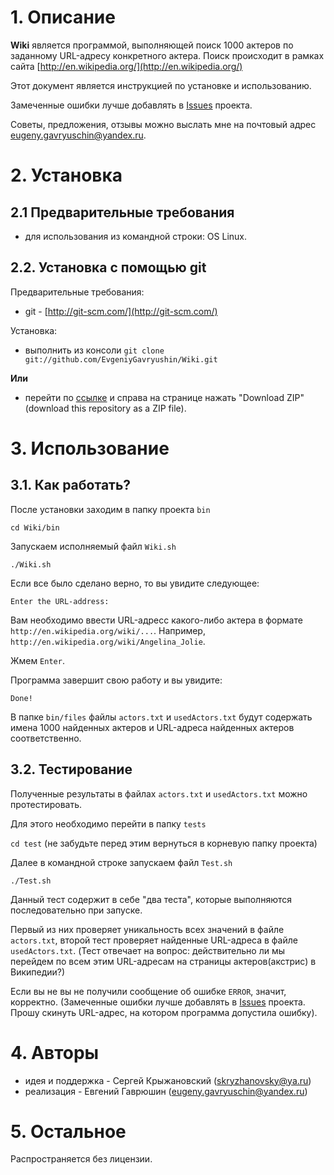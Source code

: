 # 1. Описание

**Wiki** является программой, выполняющей поиск 1000 актеров по заданному URL-адресу конкретного актера.
Поиск происходит в рамках сайта [http://en.wikipedia.org/](http://en.wikipedia.org/)

Этот документ является инструкцией по установке и использованию.

Замеченные ошибки лучше добавлять  в [Issues](https://github.com/EvgeniyGavryushin/Wiki/issues) проекта.

Советы, предложения, отзывы можно выслать мне на почтовый адрес <eugeny.gavryuschin@yandex.ru>.

# 2. Установка

## 2.1 Предварительные требования

* для использования из командной строки: OS Linux.

## 2.2. Установка с помощью git 

Предварительные требования:

* git - [http://git-scm.com/](http://git-scm.com/)

Установка:

* выполнить из консоли `git clone git://github.com/EvgeniyGavryushin/Wiki.git`

**Или**

* перейти по [ссылке](https://github.com/EvgeniyGavryushin/Wiki) и справа на странице нажать "Download ZIP" (download this repository as a ZIP file).

# 3. Использование

## 3.1. Как работать?

После установки заходим в папку проекта `bin`

  `cd Wiki/bin`
  
Запускаем исполняемый файл `Wiki.sh`

  `./Wiki.sh`
  
Если все было сделано верно, то вы увидите следующее:

`Enter the URL-address:`

Вам необходимо ввести URL-адресс какого-либо актера в формате `http://en.wikipedia.org/wiki/...`. Например, `http://en.wikipedia.org/wiki/Angelina_Jolie`.

Жмем `Enter`. 

Программа завершит свою работу и вы увидите:

`Done!`

В папке `bin/files` файлы `actors.txt` и `usedActors.txt` будут содержать имена 1000 найденных актеров и URL-адреса найденных актеров соответственно.

## 3.2. Тестирование

Полученные результаты в файлах `actors.txt` и `usedActors.txt` можно протестировать.

Для этого необходимо перейти в папку `tests`

`cd test` (не забудьте перед этим вернуться в корневую папку проекта)

Далее в командной строке запускаем файл `Test.sh`

`./Test.sh`

Данный тест содержит в себе "два теста", которые выполняются последовательно при запуске. 

Первый из них проверяет уникальность всех значений в файле `actors.txt`, второй тест  проверяет найденные URL-адреса в файле `usedActors.txt`. 
(Тест отвечает на вопрос: действительно ли мы перейдем по всем этим URL-адресам на страницы актеров(акстрис) в Википедии?)

Если вы не вы не получили сообщение об ошибке `ERROR`, значит, корректно. 
(Замеченные ошибки лучше добавлять  в [Issues](https://github.com/EvgeniyGavryushin/Wiki/issues) проекта. Прошу скинуть URL-адрес, на котором программа
допустила ошибку).

# 4. Авторы
* идея и поддержка - Сергей Крыжановский (<skryzhanovsky@ya.ru>)
* реализация - Евгений Гаврюшин (<eugeny.gavryuschin@yandex.ru>)
               
# 5. Остальное
  
Распространяется без лицензии.
